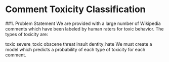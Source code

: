 # Comment Toxicity Classification
##1. Problem Statement
We are provided with a large number of Wikipedia comments which have been labeled by human raters for toxic behavior. The types of toxicity are:

toxic
severe_toxic
obscene
threat
insult
dentity_hate
We must create a model which predicts a probability of each type of toxicity for each comment.
